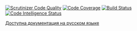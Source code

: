 [![Scrutinizer Code Quality](https://scrutinizer-ci.com/g/phact-cmf/Router/badges/quality-score.png?b=master)](https://scrutinizer-ci.com/g/phact-cmf/Router/?branch=master)
[![Code Coverage](https://scrutinizer-ci.com/g/phact-cmf/Router/badges/coverage.png?b=master)](https://scrutinizer-ci.com/g/phact-cmf/Router/?branch=master)
[![Build Status](https://travis-ci.org/phact-cmf/Router.svg?branch=master)](https://travis-ci.org/phact-cmf/Router)
[![Code Intelligence Status](https://scrutinizer-ci.com/g/phact-cmf/Router/badges/code-intelligence.svg?b=master)](https://scrutinizer-ci.com/code-intelligence)

[Доступна документация на русском языке](docs/ru.md)


